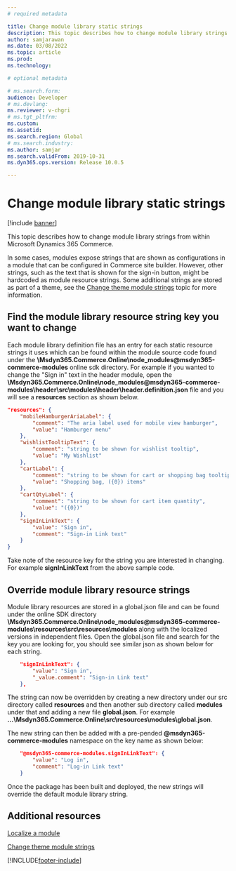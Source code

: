 ```yaml
---
# required metadata

title: Change module library static strings
description: This topic describes how to change module library strings from within in Microsoft Dynamics 365 Commerce.
author: samjarawan
ms.date: 03/08/2022
ms.topic: article
ms.prod: 
ms.technology: 

# optional metadata

# ms.search.form: 
audience: Developer
# ms.devlang: 
ms.reviewer: v-chgri
# ms.tgt_pltfrm: 
ms.custom: 
ms.assetid: 
ms.search.region: Global
# ms.search.industry: 
ms.author: samjar
ms.search.validFrom: 2019-10-31
ms.dyn365.ops.version: Release 10.0.5

---
```

# Change module library static strings

[!include [banner](../includes/banner.md)]

This topic describes how to change module library strings from within Microsoft Dynamics 365 Commerce.

In some cases, modules expose strings that are shown as configurations in a module that can be configured in Commerce site builder. However, other strings, such as the text that is shown for the sign-in button, might be hardcoded as module resource strings.  Some additional strings are stored as part of a theme, see the [Change theme module strings](change-theme-module-strings.md) topic for more information.

## Find the module library resource string key you want to change

Each module library definition file has an entry for each static resource strings it uses which can be found within the module source code found under the  **\Msdyn365.Commerce.Online\node_modules\@msdyn365-commerce-modules** online sdk directory.  For example if you wanted to change the "Sign in" text in the header module, open the **\Msdyn365.Commerce.Online\node_modules\@msdyn365-commerce-modules\header\src\modules\header\header.definition.json** file and you will see a **resources** section as shown below.

```json
"resources": {
    "mobileHamburgerAriaLabel": {
        "comment": "The aria label used for mobile view hamburger",
        "value": "Hamburger menu"
    },
    "wishlistTooltipText": {            
        "comment": "string to be shown for wishlist tooltip",            
        "value": "My Wishlist"
    },
    "cartLabel": {
        "comment": "string to be shown for cart or shopping bag tooltip",
        "value": "Shopping bag, ({0}) items"
    },
    "cartQtyLabel": {
        "comment": "string to be shown for cart item quantity",
        "value": "({0})"
    },
    "signInLinkText": {
        "value": "Sign in",
        "comment": "Sign-in Link text"
    }
}
```
Take note of the resource key for the string you are interested in changing.  For example **signInLinkText** from the above sample code.


## Override module library resource strings

Module library resources are stored in a global.json file and can be found under the online SDK directory **\Msdyn365.Commerce.Online\node_modules\@msdyn365-commerce-modules\resources\src\resources\modules** along with the localized versions in independent files.  Open the global.json file and search for the key you are looking for, you should see similar json as shown below for each string.

```json
    "signInLinkText": {
        "value": "Sign in",
        "_value.comment": "Sign-in Link text"
    },
```

The string can now be overridden by creating a new directory under our src directory called **resources** and then another sub directory called **modules** under that and adding a new file **global.json**.  For example **...\Msdyn365.Commerce.Online\src\resources\modules\global.json**.

The new string can then be added with a pre-pended **@msdyn365-commerce-modules** namespace on the key name as shown below:

```json
    "@msdyn365-commerce-modules.signInLinkText": { 
        "value": "Log in",
        "comment": "Log-in Link text"
    }
```

Once the package has been built and deployed, the new strings will override the default module library string.

## Additional resources

[Localize a module](localize-module.md)

[Change theme module strings](change-theme-module-strings.md)

[!INCLUDE[footer-include](../../includes/footer-banner.md)]
